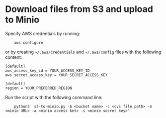 # Download files from S3 and upload to Minio

Specify AWS credentials by running:
```
    aws configure
```
or by creating `~/.aws/credentials` and `~/.aws/config` files with the following content:

```
[default]
aws_access_key_id = YOUR_ACCESS_KEY_ID
aws_secret_access_key = YOUR_SECRET_ACCESS_KEY
```

```
[default]
region = YOUR_PREFERRED_REGION
```

Run the script with the following command line:
```
    python3 's3-to-minio.py -b <bucket name> -c <cvs file path> -m <minio URL> -a <minio access ket> -s <minio secret key>'
```
